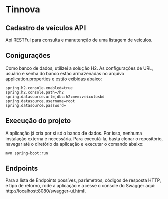# Tinnova

## Cadastro de veículos API
Api RESTFul para consulta e manutenção de uma listagem de veículos.

## Conigurações
Como banco de dados, utilizei a solução H2. As configurações de URL, usuário e senha do banco estão armazenadas no arquivo application.properties e estão exibidas abaixo:
```
spring.h2.console.enabled=true
spring.h2.console.path=/h2
spring.datasource.url=jdbc:h2:mem:veiculosbd
spring.datasource.username=root
spring.datasource.password=
```

## Execução do projeto
A aplicação já cria por sí só o banco de dados. Por isso, nenhuma instalação externa é necessária. Para executá-la, basta clonar o repositório, navegar até o diretório da aplicação e executar o comando abaixo:
```
mvn spring-boot:run
```
## Endpoints
Para a lista de Endpoints possíves, parâmetros, códigos de resposta HTTP, e tipo de retorno, rode a aplicação e acesse o console do Swagger aqui: http://localhost:8080/swagger-ui.html.  
